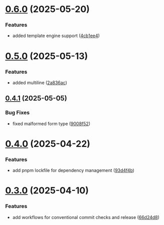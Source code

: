 # [0.6.0](https://github.com/juicycleff/smartform/compare/v0.5.0...v0.6.0) (2025-05-20)


### Features

* added template engine support ([4cb1ee4](https://github.com/juicycleff/smartform/commit/4cb1ee429667dea503ebf1cbf4ea06a5974c848d))



# [0.5.0](https://github.com/juicycleff/smartform/compare/v0.4.1...v0.5.0) (2025-05-13)


### Features

* added multiline ([2a836ac](https://github.com/juicycleff/smartform/commit/2a836ac799967bdaf9e08f1ccdddd8de44e9f266))



## [0.4.1](https://github.com/juicycleff/smartform/compare/v0.4.0...v0.4.1) (2025-05-05)


### Bug Fixes

* fixed malformed form type ([9008f52](https://github.com/juicycleff/smartform/commit/9008f52f05e10d74690fd0d22026b7957c93b2bf))



# [0.4.0](https://github.com/juicycleff/smartform/compare/v0.3.0...v0.4.0) (2025-04-22)


### Features

* add pnpm lockfile for dependency management ([93d4f4b](https://github.com/juicycleff/smartform/commit/93d4f4bd2e9aaafc443b5cc9a6d837d6502733c3))



# [0.3.0](https://github.com/juicycleff/smartform/compare/v0.2.0...v0.3.0) (2025-04-10)


### Features

* add workflows for conventional commit checks and release ([66d24d8](https://github.com/juicycleff/smartform/commit/66d24d807ca3042f42a53f3d92727e78c278ba66))



